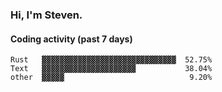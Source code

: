 ### Hi, I'm Steven.

#### Coding activity (past 7 days)
```
Rust   ▓▓▓▓▓▓▓▓▓▓▓▓▓▓▓▓▓▓▓▓▓▓▓▓▓▓▓▓▓▓  52.75%
Text   ▓▓▓▓▓▓▓▓▓▓▓▓▓▓▓▓▓▓▓▓▓           38.04%
other  ▓▓▓▓▓                            9.20%
```
